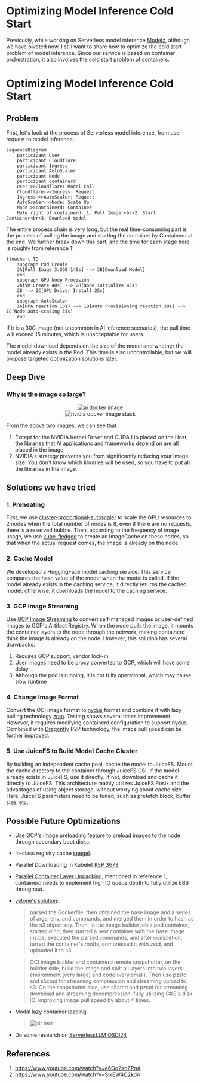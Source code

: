 # Optimizing Model Inference Cold Start


Previously, while working on Serverless model inference [Modelz](https://modelz.ai/), although we have pivoted now, I still want to share how to optimize the cold start problem of model inference. Since our service is based on container orchestration, it also involves the cold start problem of containers.

# Optimizing Model Inference Cold Start 

## Problem

First, let's look at the process of Serverless model inference, from user request to model inference:

```mermaid
sequenceDiagram
    participant User
    participant Cloudflare 
    participant Ingress 
    participant AutoScaler 
    participant Node
    participant containerd
    User->>Cloudflare: Model Call
    Cloudflare->>Ingress: Request
    Ingress->>AutoScaler: Request
    AutoScaler->>Node: Scale Up
    Node->>containerd: Container
    Note right of containerd: 1. Pull Image <br>2. Start Container<br>3. Download model
```

The entire process chain is very long, but the real time-consuming part is the process of pulling the image and starting the container by Containerd at the end. We further break down this part, and the time for each stage here is roughly from reference 1:

```mermaid
flowchart TD
    subgraph Pod Create
    3A[Pull Image 3.5GB 140s] --> 3B[Download Model]
    end
    subgraph GPU Node Provision
    2A[VM Create 40s] --> 2B[Node Initialize 45s]
    2B --> 2C[GPU Driver Install 25s]
    end
    subgraph AutoScaler
    1A[HPA reaction 10s] --> 1B[Auto Provisioning reaction 30s] --> 1C[Node auto-scaling 35s]
    end
```

If it is a 30G image (not uncommon in AI inference scenarios), the pull time will exceed 15 minutes, which is unacceptable for users.

The model download depends on the size of the model and whether the model already exists in the Pod. This time is also uncontrollable, but we will propose targeted optimization solutions later.

## Deep Dive

### Why is the image so large?

<div align="center">
  <img src="ai-image.png" alt="ai docker image" />
</div>

<div align="center">
  <img src="nvidia-dl-stack.png" alt="nvidia docker image stack" />
</div>

From the above two images, we can see that
1. Except for the NVIDIA Kernel Driver and CUDA Lib placed on the Host, the libraries that AI applications and frameworks depend on are all placed in the image.
2. NVIDIA's strategy prevents you from significantly reducing your image size. You don't know which libraries will be used, so you have to put all the libraries in the image.

## Solutions we have tried

### 1. Preheating

First, we use [cluster-proportional-autoscaler](https://github.com/kubernetes-sigs/cluster-proportional-autoscaler) to scale the GPU resources to 2 nodes when the total number of nodes is 8, even if there are no requests, there is a reserved bubble. Then, according to the frequency of image usage, we use [kube-fledged](https://github.com/senthilrch/kube-fledged) to create an ImageCache on these nodes, so that when the actual request comes, the image is already on the node.

### 2. Cache Model

We developed a HuggingFace model caching service. This service compares the hash value of the model when the model is called. If the model already exists in the caching service, it directly returns the cached model; otherwise, it downloads the model to the caching service.

### 3. GCP Image Streaming

Use [GCP Image Streaming](https://cloud.google.com/blog/products/containers-kubernetes/introducing-container-image-streaming-in-gke) to convert self-managed images or user-defined images to GCP's Artifact Registry. When the node pulls the image, it mounts the container layers to the node through the network, making containerd think the image is already on the node. However, this solution has several drawbacks:
1. Requires GCP support, vendor lock-in
2. User images need to be proxy converted to GCP, which will have some delay
3. Although the pod is running, it is not fully operational, which may cause slow runtime

### 4. Change Image Format

Convert the OCI image format to [nydus](https://github.com/dragonflyoss/nydus) format and combine it with lazy pulling technology [zran](https://github.com/dragonflyoss/nydus/blob/master/docs/nydus-zran.md). Testing shows several times improvement. However, it requires modifying containerd configuration to support nydus. Combined with [Dragonfly](https://github.com/dragonflyoss/dragonfly) P2P technology, the image pull speed can be further improved.

### 5. Use JuiceFS to Build Model Cache Cluster

By building an independent cache pool, cache the model to JuiceFS. Mount the cache directory to the container through JuiceFS CSI. If the model already exists in JuiceFS, use it directly; if not, download and cache it directly to JuiceFS. This architecture mainly utilizes JuiceFS Posix and the advantages of using object storage, without worrying about cache size. Here, JuiceFS parameters need to be tuned, such as prefetch block, buffer size, etc.

## Possible Future Optimizations
- Use GCP's [image preloading](data-container-image-preloading) feature to preload images to the node through secondary boot disks.
- In-class registry cache [spegel](https://github.com/spegel-org/spegel).
- Parallel Downloading in Kubelet [KEP 3673](https://github.com/kubernetes/enhancements/blob/master/keps/sig-node/-kubelet-parallel-image-pull-limit/README.md).
- [Parallel Container Layer Unpacking](https://github.com/containerd/containerd/issues/8881), mentioned in reference 1, containerd needs to implement high IO queue depth to fully utilize EBS throughput.
- [yetone's solution](https://x.com/yetone/status/1858034646585368891): 
    > parsed the Dockerfile, then obtained the base image and a series of args, env, and commands, and merged them in order to hash as the s3 object key. Then, in the image builder job's pod container, started dind, then started a new container with the base image inside, executed the parsed commands, and after completion, tarred the container's rootfs, compressed it with zstd, and uploaded it to s3.
    
    > OCI image builder and containerd remote snapshotter, on the builder side, build the image and split all layers into two layers: environment (very large) and code (very small). Then use pzstd and s5cmd for streaming compression and streaming upload to s3. On the snapshotter side, use s5cmd and pzstd for streaming download and streaming decompression, fully utilizing GKE's disk IO, improving image pull speed by about 4 times.
- Modal lazy container loading
    > ![alt text](image.png)
- Do some research on [ServerlessLLM OSDI24](https://www.usenix.org/system/files/osdi24-fu.pdf)

## References
1. https://www.youtube.com/watch?v=e6Oo2aoZPnA
2. https://www.youtube.com/watch?v=SlkEW4C2kd4

